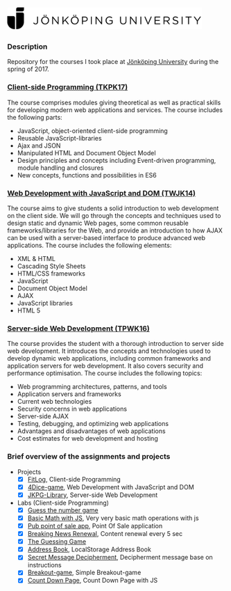  <a href="https://ju.se"><img src="docs/ju_logo_black.svg" title="JU" height="50" /></a> 
======

### Description
Repository for the courses I took place at [Jönköping University](https://ju.se/) during the spring of 2017.

### [Client-side Programming (TKPK17)](http://ju.se/en/study-at-ju/courses.html?courseCode=TKPK17&semester=20171)
The course comprises modules giving theoretical as well as practical skills for developing
modern web applications and services.
The course includes the following parts:
- JavaScript, object-oriented client-side programming
- Reusable JavaScript-libraries
- Ajax and JSON
- Manipulated HTML and Document Object Model
- Design principles and concepts including Event-driven programming, module handling and
closures
- New concepts, functions and possibilities in ES6

### [Web Development with JavaScript and DOM (TWJK14)](http://ju.se/en/study-at-ju/courses.html?courseCode=TWJK14&semester=20141)
The course aims to give students a solid introduction to web development on the client side. We
will go through the concepts and techniques used to design static and dynamic Web pages, some
common reusable frameworks/libraries for the Web, and provide an introduction to how AJAX
can be used with a server-based interface to produce advanced web applications.
The course includes the following elements:
- XML & HTML
- Cascading Style Sheets
- HTML/CSS frameworks
- JavaScript
- Document Object Model
- AJAX
- JavaScript libraries
- HTML 5

### [Server-side Web Development (TPWK16)](http://ju.se/JTH/en/education/courses.html?courseCode=TPWK16&semester=20161&lang=en) 
The course provides the student with a thorough introduction to server side web development. It
introduces the concepts and technologies used to develop dynamic web applications, including common
frameworks and application servers for web development. It also covers security and performance
optimisation.
The course includes the following topics:
- Web programming architectures, patterns, and tools
- Application servers and frameworks
- Current web technologies
- Security concerns in web applications
- Server-side AJAX
- Testing, debugging, and optimizing web applications
- Advantages and disadvantages of web applications
- Cost estimates for web development and hosting

### Brief overview of the assignments and projects

- Projects 
    - [x] [FitLog](https://fitlog-app.firebaseapp.com/signin.html), Client-side Programming
    - [x] [4Dice-game](https://dice4-game.firebaseapp.com/), Web Development with JavaScript and DOM 
    - [x] [JKPG-Library](https://github.com/atanasyanew/JKPG-Library), Server-side Web Development

- Labs (Client-side Programming)		 	 
    - [x] [Guess the number game](https://rawgit.com/atanasyanew/Jonkoping-University/master/Client-side%20Programming%20(TKPK17)/Assignments/Labs_AY/Lab%201%20-%20GuessNumberGame/GuessNumberGame.html) 	 
    - [x] [Basic Math with JS](https://rawgit.com/atanasyanew/Jonkoping-University/master/Client-side%20Programming%20(TKPK17)/Assignments/Labs_AY/Lab%202%20-%20BasicMathWithJs/BasicMathWithJs.html), Very very basic math operations with js
    - [x] [Pub point of sale app](https://rawgit.com/atanasyanew/Jonkoping-University/master/Client-side%20Programming%20(TKPK17)/Assignments/Labs_AY/Lab%203%20-%20PubApp/PubApp.html), Point Of Sale application
    - [x] [Breaking News Renewal](https://rawgit.com/atanasyanew/Jonkoping-University/master/Client-side%20Programming%20(TKPK17)/Assignments/Labs_AY/Lab%204%20-%20BreakingNewsRenewal/BreakingNewsRenewal.html), Content renewal every 5 sec
    - [x] [The Guessing Game](https://rawgit.com/atanasyanew/Jonkoping-University/master/Client-side%20Programming%20(TKPK17)/Assignments/Labs_AY/Lab%205%20-%20TheGuessingGame/TheGuessingGame.html) 	 
    - [x] [Address Book](https://rawgit.com/atanasyanew/Jonkoping-University/master/Client-side%20Programming%20(TKPK17)/Assignments/Labs_AY/Lab%206%20-%20AddressBook/AddressBook.html), LocalStorage Address Book	 
    - [x] [Secret Message Decipherment](https://rawgit.com/atanasyanew/Jonkoping-University/master/Client-side%20Programming%20(TKPK17)/Assignments/Labs_AY/Lab%207%20-%20SecretMessage/SecretMessage.html), Decipherment message base on instructions
    - [x] [Breakout-game](https://rawgit.com/atanasyanew/Jonkoping-University/master/Client-side%20Programming%20(TKPK17)/Assignments/Labs_AY/Lab%208%20-%20BreakoutGame/breakout-game.html), Simple Breakout-game	 
    - [x] [Count Down Page](https://rawgit.com/atanasyanew/Labs/master/CountDownPage/CountDownPage.html), Count Down Page with JS
